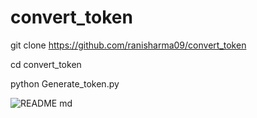 # convert_token


git clone https://github.com/ranisharma09/convert_token      



cd convert_token





python Generate_token.py





![README md](https://user-images.githubusercontent.com/109195584/194703477-62eccd40-3cf0-4a75-ba23-e75b627a394a.png)
